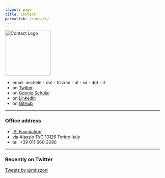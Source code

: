 ```yaml
---
layout: page
title: Contact
permalink: /contact/
---
```


<img src="{{ site.baseurl }}assets/icons/letter.svg" title="Contact Logo" class="profile" height="148" width="148">

<ul class="default">
    <li> email: michele - dot - tizzoni - at - isi - dot - it </li>
    <li> on <a href="https://twitter.com/mtizzoni">Twitter</a> </li>
    <li> on <a href="https://scholar.google.it/citations?user=1v2Ots0AAAAJ&hl=en">Google Scholar</a> </li>
    <li> on <a href="https://it.linkedin.com/in/micheletizzoni">Linkedin</a> </li>
    <li> on <a href="https://github.com/micheletizzoni">GitHub</a> </li>
</ul>

<p>
</p>
<hr>
<h3>Office address</h3>
<ul class="default">
    <li> <a href="http://www.isi.it">ISI Foundation</a> </li>
    <li>via Alassio 11/C 10126 Torino Italy</li>
    <li>tel. +39 011 660 3090</li>
</ul>

<hr>
<h3>Recently on Twitter</h3>
<a class="twitter-timeline" href="https://twitter.com/mtizzoni" data-widget-id="636191116472283136" data-chrome="noheader nofooter noborders transparent" data-tweet-limit="4">Tweets by @mtizzoni</a>
<script>!function(d,s,id){var js,fjs=d.getElementsByTagName(s)[0],p=/^http:/.test(d.location)?'http':'https';if(!d.getElementById(id)){js=d.createElement(s);js.id=id;js.src=p+"://platform.twitter.com/widgets.js";fjs.parentNode.insertBefore(js,fjs);}}(document,"script","twitter-wjs");</script>

